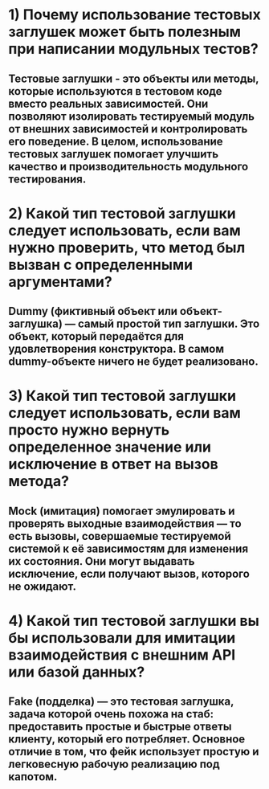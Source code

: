 
# 1)  Почему использование тестовых заглушек может быть полезным при написании модульных тестов?
## Тестовые заглушки - это объекты или методы, которые используются в тестовом коде вместо реальных зависимостей. Они позволяют изолировать тестируемый модуль от внешних зависимостей и контролировать его поведение. В целом, использование тестовых заглушек помогает улучшить качество и производительность модульного тестирования. 

# 2) Какой тип тестовой заглушки следует использовать, если вам нужно проверить, что метод был вызван с определенными аргументами?
## Dummy (фиктивный объект или объект-заглушка) — самый простой тип заглушки. Это объект, который передаётся для удовлетворения конструктора. В самом dummy-объекте ничего не будет реализовано.

# 3) Какой тип тестовой заглушки следует использовать, если вам просто нужно вернуть определенное значение или исключение в ответ на вызов метода?
## Mock (имитация) помогает эмулировать и проверять выходные взаимодействия — то есть вызовы, совершаемые тестируемой системой к её зависимостям для изменения их состояния. Они могут выдавать исключение, если получают вызов, которого не ожидают.

# 4) Какой тип тестовой заглушки вы бы использовали для имитации взаимодействия с внешним API или базой данных?
## Fake (подделка) — это тестовая заглушка, задача которой очень похожа на стаб: предоставить простые и быстрые ответы клиенту, который его потребляет. Основное отличие в том, что фейк использует простую и легковесную рабочую реализацию под капотом.
